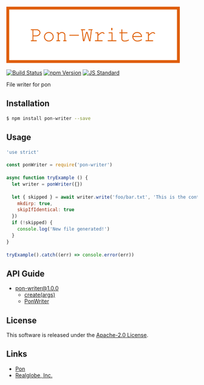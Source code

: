  <img src="assets/images/pon-writer-banner.png" alt="Title Banner"
                    height="148"
                    style="height:148px"
/>


<!---
This file is generated by ape-tmpl. Do not update manually.
--->

<!-- Badge Start -->
<a name="badges"></a>

[![Build Status][bd_travis_com_shield_url]][bd_travis_com_url]
[![npm Version][bd_npm_shield_url]][bd_npm_url]
[![JS Standard][bd_standard_shield_url]][bd_standard_url]

[bd_repo_url]: https://github.com/realglobe-Inc/pon-writer
[bd_travis_url]: http://travis-ci.org/realglobe-Inc/pon-writer
[bd_travis_shield_url]: http://img.shields.io/travis/realglobe-Inc/pon-writer.svg?style=flat
[bd_travis_com_url]: http://travis-ci.com/realglobe-Inc/pon-writer
[bd_travis_com_shield_url]: https://api.travis-ci.com/realglobe-Inc/pon-writer.svg?token=aeFzCpBZebyaRijpCFmm
[bd_license_url]: https://github.com/realglobe-Inc/pon-writer/blob/master/LICENSE
[bd_codeclimate_url]: http://codeclimate.com/github/realglobe-Inc/pon-writer
[bd_codeclimate_shield_url]: http://img.shields.io/codeclimate/github/realglobe-Inc/pon-writer.svg?style=flat
[bd_codeclimate_coverage_shield_url]: http://img.shields.io/codeclimate/coverage/github/realglobe-Inc/pon-writer.svg?style=flat
[bd_gemnasium_url]: https://gemnasium.com/realglobe-Inc/pon-writer
[bd_gemnasium_shield_url]: https://gemnasium.com/realglobe-Inc/pon-writer.svg
[bd_npm_url]: http://www.npmjs.org/package/pon-writer
[bd_npm_shield_url]: http://img.shields.io/npm/v/pon-writer.svg?style=flat
[bd_standard_url]: http://standardjs.com/
[bd_standard_shield_url]: https://img.shields.io/badge/code%20style-standard-brightgreen.svg

<!-- Badge End -->


<!-- Description Start -->
<a name="description"></a>

File writer for pon

<!-- Description End -->


<!-- Overview Start -->
<a name="overview"></a>



<!-- Overview End -->


<!-- Sections Start -->
<a name="sections"></a>

<!-- Section from "doc/guides/01.Installation.md.hbs" Start -->

<a name="section-doc-guides-01-installation-md"></a>

Installation
-----

```bash
$ npm install pon-writer --save
```


<!-- Section from "doc/guides/01.Installation.md.hbs" End -->

<!-- Section from "doc/guides/02.Usage.md.hbs" Start -->

<a name="section-doc-guides-02-usage-md"></a>

Usage
---------

```javascript
'use strict'

const ponWriter = require('pon-writer')

async function tryExample () {
  let writer = ponWriter({})

  let { skipped } = await writer.write('foo/bar.txt', 'This is the contents of bar!', {
    mkdirp: true,
    skipIfIdentical: true
  })
  if (!skipped) {
    console.log('New file generated!')
  }
}

tryExample().catch((err) => console.error(err))

```


<!-- Section from "doc/guides/02.Usage.md.hbs" End -->

<!-- Section from "doc/guides/10.API Guide.md.hbs" Start -->

<a name="section-doc-guides-10-a-p-i-guide-md"></a>

API Guide
-----

+ [pon-writer@1.0.0](./doc/api/api.md)
  + [create(args)](./doc/api/api.md#pon-writer-function-create)
  + [PonWriter](./doc/api/api.md#pon-writer-class)


<!-- Section from "doc/guides/10.API Guide.md.hbs" End -->


<!-- Sections Start -->


<!-- LICENSE Start -->
<a name="license"></a>

License
-------
This software is released under the [Apache-2.0 License](https://github.com/realglobe-Inc/pon-writer/blob/master/LICENSE).

<!-- LICENSE End -->


<!-- Links Start -->
<a name="links"></a>

Links
------

+ [Pon][pon_url]
+ [Realglobe, Inc.][realglobe,_inc__url]

[pon_url]: https://github.com/realglobe-Inc/pon
[realglobe,_inc__url]: http://realglobe.jp

<!-- Links End -->
